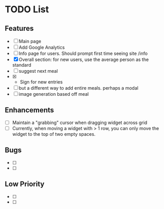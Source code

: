 # TODO List

## Features

- [ ] Main page
- [ ] Add Google Analytics
- [ ] Info page for users. Should prompt first time seeing site /info
- [x] Overall section: for new users, use the average person as the standard
- [ ] suggest next meal
- [x] - Sign for new entries
- [ ] but a different way to add entire meals. perhaps a modal
- [ ] image generation based off meal

## Enhancements

- [ ] Maintain a "grabbing" cursor when dragging widget across grid
- [ ] Currently, when moving a widget with > 1 row, you can only move the widget to the top of two empty spaces.

## Bugs

- [ ]
- [ ]

## Low Priority

- [ ]
- [ ]
